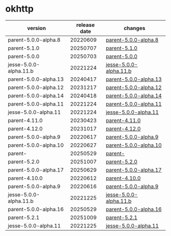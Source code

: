 # okhttp	


|version|release date|changes|
|---|---|---|
|parent-5.0.0-alpha.8|20220609|[parent-5.0.0-alpha.8](./parent-5.0.0-alpha.8-20220609.md)|
|parent-5.1.0|20250707|[parent-5.1.0](./parent-5.1.0-20250707.md)|
|parent-5.0.0|20250703|[parent-5.0.0](./parent-5.0.0-20250703.md)|
|jesse-5.0.0-alpha.11.b|20221224|[jesse-5.0.0-alpha.11.b](./jesse-5.0.0-alpha.11.b-20221224.md)|
|parent-5.0.0-alpha.13|20240417|[parent-5.0.0-alpha.13](./parent-5.0.0-alpha.13-20240417.md)|
|parent-5.0.0-alpha.12|20231217|[parent-5.0.0-alpha.12](./parent-5.0.0-alpha.12-20231217.md)|
|parent-5.0.0-alpha.14|20240418|[parent-5.0.0-alpha.14](./parent-5.0.0-alpha.14-20240418.md)|
|parent-5.0.0-alpha.11|20221224|[parent-5.0.0-alpha.11](./parent-5.0.0-alpha.11-20221224.md)|
|jesse-5.0.0-alpha.11|20221224|[jesse-5.0.0-alpha.11](./jesse-5.0.0-alpha.11-20221224.md)|
|parent-4.11.0|20230423|[parent-4.11.0](./parent-4.11.0-20230423.md)|
|parent-4.12.0|20231017|[parent-4.12.0](./parent-4.12.0-20231017.md)|
|parent-5.0.0-alpha.9|20220617|[parent-5.0.0-alpha.9](./parent-5.0.0-alpha.9-20220617.md)|
|parent-5.0.0-alpha.10|20220627|[parent-5.0.0-alpha.10](./parent-5.0.0-alpha.10-20220627.md)|
|parent-|20250529|[parent-](./parent--20250529.md)|
|parent-5.2.0|20251007|[parent-5.2.0](./parent-5.2.0-20251007.md)|
|parent-5.0.0-alpha.17|20250629|[parent-5.0.0-alpha.17](./parent-5.0.0-alpha.17-20250629.md)|
|parent-4.10.0|20220612|[parent-4.10.0](./parent-4.10.0-20220612.md)|
|parent-5.0.0-alpha.9|20220616|[parent-5.0.0-alpha.9](./parent-5.0.0-alpha.9-20220616.md)|
|jesse-5.0.0-alpha.11.b|20221225|[jesse-5.0.0-alpha.11.b](./jesse-5.0.0-alpha.11.b-20221225.md)|
|parent-5.0.0-alpha.16|20250529|[parent-5.0.0-alpha.16](./parent-5.0.0-alpha.16-20250529.md)|
|parent-5.2.1|20251009|[parent-5.2.1](./parent-5.2.1-20251009.md)|
|jesse-5.0.0-alpha.11|20221225|[jesse-5.0.0-alpha.11](./jesse-5.0.0-alpha.11-20221225.md)|
